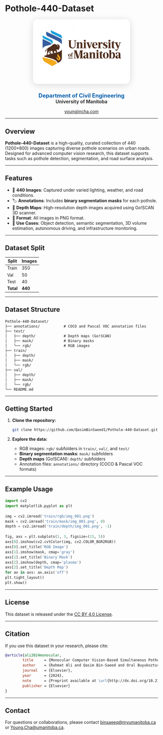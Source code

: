 # Pothole-440-Dataset

<p align="center">
    <img src="university-of-manitoba-logo.jpg" alt="University of Manitoba" width="320" style="border-radius: 16px; box-shadow: 0 4px 24px rgba(0,0,0,0.15); margin-bottom: 10px;"/>
</p>

<p align="center">
    <b>
        <span style="font-size:1.3em; color:#005DAA;">Department of Civil Engineering</span><br>
        <span style="font-size:1.1em; color:#333;">University of Manitoba</span>
    </b>
</p>

</p>

<p align="center">
    <a href="https://youngjincha.com">youngjincha.com</a>
</p>

---

## Overview

**Pothole-440-Dataset** is a high-quality, curated collection of 440 (1200×800) images capturing diverse pothole scenarios on urban roads. Designed for advanced computer vision research, this dataset supports tasks such as pothole detection, segmentation, and road surface analysis.

---

## Features

- 🎯 **440 Images**: Captured under varied lighting, weather, and road conditions.
- 🏷️ **Annotations**: Includes **binary segmentation masks** for each pothole.
- 📏 **Depth Maps**: High-resolution depth images acquired using Go!SCAN 3D scanner.
- 📁 **Format**: All images in PNG format.
- 🧩 **Use Cases**: Object detection, semantic segmentation, 3D volume estimation, autonomous driving, and infrastructure monitoring.

---

## Dataset Split

| Split   | Images |
|---------|--------|
| Train   | 350    |
| Val     | 50     |
| Test    | 40     |
| **Total** | **440** |

---

## Dataset Structure

```text
Pothole-440-Dataset/
├── annotations/           # COCO and Pascal VOC annotation files
├── test/
│   ├── depth/             # Depth maps (Go!SCAN)
│   ├── mask/              # Binary masks
│   └── rgb/               # RGB images
├── train/
│   ├── depth/
│   ├── mask/
│   └── rgb/
├── val/
│   ├── depth/
│   ├── mask/
│   └── rgb/
└── README.md
```

---

## Getting Started

1. **Clone the repository:**
     ```bash
     git clone https://github.com/QasimBinSaeed1/Pothole-440-Dataset.git
     ```

2. **Explore the data:**
     - RGB images: `rgb/` subfolders in `train/`, `val/`, and `test/`
     - **Binary segmentation masks**: `mask/` subfolders
     - **Depth maps** (Go!SCAN): `depth/` subfolders
     - Annotation files: `annotations/` directory (COCO & Pascal VOC formats)

---

## Example Usage

```python
import cv2
import matplotlib.pyplot as plt

img = cv2.imread('train/rgb/img_001.png')
mask = cv2.imread('train/mask/img_001.png', 0)
depth = cv2.imread('train/depth/img_001.png', -1)

fig, axs = plt.subplots(1, 3, figsize=(15, 5))
axs[0].imshow(cv2.cvtColor(img, cv2.COLOR_BGR2RGB))
axs[0].set_title('RGB Image')
axs[1].imshow(mask, cmap='gray')
axs[1].set_title('Binary Mask')
axs[2].imshow(depth, cmap='plasma')
axs[2].set_title('Depth Map')
for ax in axs: ax.axis('off')
plt.tight_layout()
plt.show()
```

---

## License

This dataset is released under the [CC BY 4.0 License](https://creativecommons.org/licenses/by/4.0/).

---

## Citation

If you use this dataset in your research, please cite:

```bibtex
@article{ali2024monocular,
        title     = {Monocular Computer Vision-Based Simultaneous Pothole Segmentation and 3D Volume Prediction Using 3DPredictNet},
        author    = {Rahmat Ali and Qasim Bin-Saeed and Oral Buyukozturk and SangHyun Lee and YoungJin Cha},
        journal   = {Elsevier},
        year      = {2024},
        note      = {Preprint available at \url{http://dx.doi.org/10.2139/ssrn.5045587}},
        publisher = {Elsevier}
}
```

---

## Contact

For questions or collaborations, please contact [binsaeeq@myumanitoba.ca](mailto:binsaeeq@myumanitoba.ca) or [Young.Cha@umanitoba.ca](mailto:Young.Cha@umanitoba.ca).

